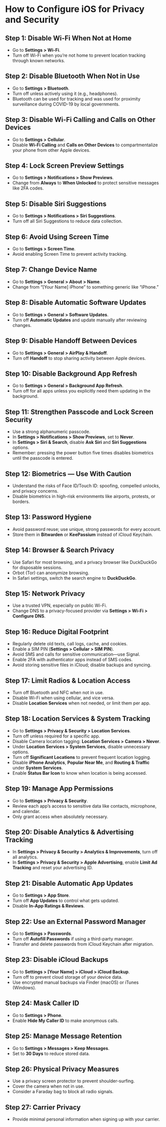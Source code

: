 # How to Configure iOS for Privacy and Security

## Step 1: Disable Wi-Fi When Not at Home
- Go to **Settings > Wi-Fi**.
- Turn off Wi-Fi when you’re not home to prevent location tracking through known networks.

## Step 2: Disable Bluetooth When Not in Use
- Go to **Settings > Bluetooth**.
- Turn off unless actively using it (e.g., headphones).
- Bluetooth can be used for tracking and was used for proximity surveillance during COVID-19 by local governments.

## Step 3: Disable Wi-Fi Calling and Calls on Other Devices
- Go to **Settings > Cellular**.
- Disable **Wi-Fi Calling** and **Calls on Other Devices** to compartmentalize your phone from other Apple devices.

## Step 4: Lock Screen Preview Settings
- Go to **Settings > Notifications > Show Previews**.
- Change from **Always** to **When Unlocked** to protect sensitive messages like 2FA codes.

## Step 5: Disable Siri Suggestions
- Go to **Settings > Notifications > Siri Suggestions**.
- Turn off all Siri Suggestions to reduce data collection.

## Step 6: Avoid Using Screen Time
- Go to **Settings > Screen Time**.
- Avoid enabling Screen Time to prevent activity tracking.

## Step 7: Change Device Name
- Go to **Settings > General > About > Name**.
- Change from “[Your Name] iPhone” to something generic like “iPhone.”

## Step 8: Disable Automatic Software Updates
- Go to **Settings > General > Software Updates**.
- Turn off **Automatic Updates** and update manually after reviewing changes.

## Step 9: Disable Handoff Between Devices
- Go to **Settings > General > AirPlay & Handoff**.
- Turn off **Handoff** to stop sharing activity between Apple devices.

## Step 10: Disable Background App Refresh
- Go to **Settings > General > Background App Refresh**.
- Turn off for all apps unless you explicitly need them updating in the background.

## Step 11: Strengthen Passcode and Lock Screen Security
- Use a strong alphanumeric passcode.
- In **Settings > Notifications > Show Previews**, set to **Never**.
- In **Settings > Siri & Search**, disable **Ask Siri** and **Siri Suggestions** options.
- Remember: pressing the power button five times disables biometrics until the passcode is entered.

## Step 12: Biometrics — Use With Caution
- Understand the risks of Face ID/Touch ID: spoofing, compelled unlocks, and privacy concerns.
- Disable biometrics in high-risk environments like airports, protests, or borders.

## Step 13: Password Hygiene
- Avoid password reuse; use unique, strong passwords for every account.
- Store them in **Bitwarden** or **KeePassium** instead of iCloud Keychain.

## Step 14: Browser & Search Privacy
- Use Safari for most browsing, and a privacy browser like DuckDuckGo for disposable sessions.
- Orbot (Tor) can anonymize browsing.
- In Safari settings, switch the search engine to **DuckDuckGo**.

## Step 15: Network Privacy
- Use a trusted VPN, especially on public Wi-Fi.
- Change DNS to a privacy-focused provider via **Settings > Wi-Fi > Configure DNS**.

## Step 16: Reduce Digital Footprint
- Regularly delete old texts, call logs, cache, and cookies.
- Enable a SIM PIN (**Settings > Cellular > SIM PIN**).
- Avoid SMS and calls for sensitive communication—use Signal.
- Enable 2FA with authenticator apps instead of SMS codes.
- Avoid storing sensitive files in iCloud; disable backups and syncing.

## Step 17: Limit Radios & Location Access
- Turn off Bluetooth and NFC when not in use.
- Disable Wi-Fi when using cellular, and vice versa.
- Disable **Location Services** when not needed, or limit them per app.

## Step 18: Location Services & System Tracking
- Go to **Settings > Privacy & Security > Location Services**.
- Turn off unless required for a specific app.
- Disable Camera location tagging: **Location Services > Camera > Never**.
- Under **Location Services > System Services**, disable unnecessary options.
- Turn off **Significant Locations** to prevent frequent location logging.
- Disable **iPhone Analytics**, **Popular Near Me**, and **Routing & Traffic** under **System Services**.
- Enable **Status Bar Icon** to know when location is being accessed.

## Step 19: Manage App Permissions
- Go to **Settings > Privacy & Security**.
- Review each app’s access to sensitive data like contacts, microphone, and calendar.
- Only grant access when absolutely necessary.

## Step 20: Disable Analytics & Advertising Tracking
- In **Settings > Privacy & Security > Analytics & Improvements**, turn off all analytics.
- In **Settings > Privacy & Security > Apple Advertising**, enable **Limit Ad Tracking** and reset your advertising ID.

## Step 21: Disable Automatic App Updates
- Go to **Settings > App Store**.
- Turn off **App Updates** to control what gets updated.
- Disable **In-App Ratings & Reviews**.

## Step 22: Use an External Password Manager
- Go to **Settings > Passwords**.
- Turn off **Autofill Passwords** if using a third-party manager.
- Transfer and delete passwords from iCloud Keychain after migration.

## Step 23: Disable iCloud Backups
- Go to **Settings > [Your Name] > iCloud > iCloud Backup**.
- Turn off to prevent cloud storage of your device data.
- Use encrypted manual backups via Finder (macOS) or iTunes (Windows).

## Step 24: Mask Caller ID
- Go to **Settings > Phone**.
- Enable **Hide My Caller ID** to make anonymous calls.

## Step 25: Manage Message Retention
- Go to **Settings > Messages > Keep Messages**.
- Set to **30 Days** to reduce stored data.

## Step 26: Physical Privacy Measures
- Use a privacy screen protector to prevent shoulder-surfing.
- Cover the camera when not in use.
- Consider a Faraday bag to block all radio signals.

## Step 27: Carrier Privacy
- Provide minimal personal information when signing up with your carrier.
